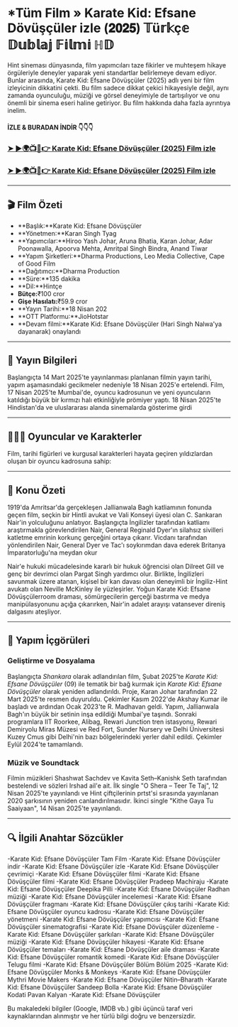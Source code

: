 # *Tüm Film » Karate Kid: Efsane Dövüşçüler izle (𝟐𝟎𝟐𝟓) 𝕋ü𝕣𝕜ç𝕖 𝔻𝕦𝕓𝕝𝕒𝕛 𝔽𝕚𝕝𝕞𝕚 ℍ𝔻
 
 Hint sineması dünyasında, film yapımcıları taze fikirler ve muhteşem hikaye örgüleriyle deneyler yaparak yeni standartlar belirlemeye devam ediyor. Bunlar arasında, Karate Kid: Efsane Dövüşçüler (2025) adlı yeni bir film izleyicinin dikkatini çekti. Bu film sadece dikkat çekici hikayesiyle değil, aynı zamanda oyunculuğu, müziği ve görsel deneyimiyle de tartışılıyor ve onu önemli bir sinema eseri haline getiriyor. Bu film hakkında daha fazla ayrıntıya inelim.
 
 #### İZLE & BURADAN İNDİR 👇👇👇
 
 ### <a href="https://rebrand.ly/ytk2dms" rel="nofollow">➤ ►🌍📺📱👉 Karate Kid: Efsane Dövüşçüler (2025) Film izle</a>
 
 ### <a href="https://rebrand.ly/ytk2dms" rel="nofollow">➤ ►🌍📺📱👉 Karate Kid: Efsane Dövüşçüler (2025) Film izle</a>
 
 ---
 
 ## 🎬 Film Özeti
 
 - **Başlık:**Karate Kid: Efsane Dövüşçüler
 - **Yönetmen:**Karan Singh Tyag
 - **Yapımcılar:**Hiroo Yash Johar, Aruna Bhatia, Karan Johar, Adar Poonawalla, Apoorva Mehta, Amritpal Singh Bindra, Anand Tiwar
 - **Yapım Şirketleri:**Dharma Productions, Leo Media Collective, Cape of Good Film
 - **Dağıtımcı:**Dharma Production
 - **Süre:**135 dakika
 - **Dil:**Hintçe
 - **Bütçe:**₹100 cror
 - **Gişe Hasılatı:**₹59.9 cror
 - **Yayın Tarihi:**18 Nisan 202
 - **OTT Platformu:**JioHotstar
 - **Devam filmi:**Karate Kid: Efsane Dövüşçüler (Hari Singh Nalwa'ya dayanarak) onaylandı
 
 ---
 
 ## 📅 Yayın Bilgileri
 
 Başlangıçta 14 Mart 2025'te yayınlanması planlanan filmin yayın tarihi, yapım aşamasındaki gecikmeler nedeniyle 18 Nisan 2025'e ertelendi. Film, 17 Nisan 2025'te Mumbai'de, oyuncu kadrosunun ve yeni oyuncuların katıldığı büyük bir kırmızı halı etkinliğiyle prömiyer yaptı. 18 Nisan 2025'te Hindistan'da ve uluslararası alanda sinemalarda gösterime girdi
 
 ---
 
 ## 🧑‍🤝‍🧑 Oyuncular ve Karakterler
 
 Film, tarihi figürleri ve kurgusal karakterleri hayata geçiren yıldızlardan oluşan bir oyuncu kadrosuna sahip:

 ---
 
 ## 📖 Konu Özeti
 
 1919'da Amritsar'da gerçekleşen Jallianwala Bagh katliamının fonunda geçen film, seçkin bir Hintli avukat ve Vali Konseyi üyesi olan C. Sankaran Nair'in yolculuğunu anlatıyor. Başlangıçta İngilizler tarafından katliamı araştırmakla görevlendirilen Nair, General Reginald Dyer'ın silahsız sivilleri katletme emrinin korkunç gerçeğini ortaya çıkarır. Vicdanı tarafından yönlendirilen Nair, General Dyer ve Tac'ı soykırımdan dava ederek Britanya İmparatorluğu'na meydan okur
 
 Nair'e hukuki mücadelesinde kararlı bir hukuk öğrencisi olan Dilreet Gill ve genç bir devrimci olan Pargat Singh yardımcı olur. Birlikte, İngilizleri savunmak üzere atanan, kişisel bir kan davası olan deneyimli bir İngiliz-Hint avukatı olan Neville McKinley ile yüzleşirler. Yoğun Karate Kid: Efsane Dövüşçülerroom draması, sömürgecilerin gerçeği bastırma ve medya manipülasyonunu açığa çıkarırken, Nair'in adalet arayışı vatansever direniş dalgasını ateşliyor.
 
 ---
 
 ## 🎥 Yapım İçgörüleri
 
 ### Geliştirme ve Dosyalama
 
 Başlangıçta *Shankara* olarak adlandırılan film, Şubat 2025'te *Karate Kid: Efsane Dövüşçüler* (09) ile tematik bir bağ kurmak için *Karate Kid: Efsane Dövüşçüler* olarak yeniden adlandırıldı. Proje, Karan Johar tarafından 22 Mart 2025'te resmen duyuruldu. Çekimler Kasım 2022'de Akshay Kumar ile başladı ve ardından Ocak 2023'te R. Madhavan geldi. Yapım, Jallianwala Bagh'ın büyük bir setinin inşa edildiği Mumbai'ye taşındı. Sonraki programlara IIT Roorkee, Alibag, Rewari Junction tren istasyonu, Rewari Demiryolu Miras Müzesi ve Red Fort, Sunder Nursery ve Delhi Üniversitesi Kuzey Cmus gibi Delhi'nin bazı bölgelerindeki yerler dahil edildi. Çekimler Eylül 2024'te tamamlandı.
 
 ### Müzik ve Soundtack
 
 Filmin müzikleri Shashwat Sachdev ve Kavita Seth–Kanishk Seth tarafından bestelendi ve sözleri Irshad ail'e ait. İlk single "O Shera – Teer Te Taj", 12 Nisan 2025'te yayınlandı ve Hint çiftçilerinin prtst'si sırasında yayınlanan 2020 şarkısının yeniden canlandırılmasıdır. İkinci single "Kithe Gaya Tu Saaiyaan", 14 Nisan 2025'te yayınlandı.
 
 ---
 
 ## 🔍 İlgili Anahtar Sözcükler
 
 -Karate Kid: Efsane Dövüşçüler Tam Film
 -Karate Kid: Efsane Dövüşçüler indir
 -Karate Kid: Efsane Dövüşçüler izle
 -Karate Kid: Efsane Dövüşçüler çevrimiçi
 -Karate Kid: Efsane Dövüşçüler filmi
 -Karate Kid: Efsane Dövüşçüler filmi
 -Karate Kid: Efsane Dövüşçüler Pradeep Machiraju
 -Karate Kid: Efsane Dövüşçüler Deepika Pilli
 -Karate Kid: Efsane Dövüşçüler Radhan müziği
 -Karate Kid: Efsane Dövüşçüler incelemesi
 -Karate Kid: Efsane Dövüşçüler fragmanı
 -Karate Kid: Efsane Dövüşçüler çıkış tarihi
 -Karate Kid: Efsane Dövüşçüler oyuncu kadrosu
 -Karate Kid: Efsane Dövüşçüler yönetmeni
 -Karate Kid: Efsane Dövüşçüler yapımcısı
 -Karate Kid: Efsane Dövüşçüler sinematografisi
 -Karate Kid: Efsane Dövüşçüler düzenleme
 -Karate Kid: Efsane Dövüşçüler şarkıları
 -Karate Kid: Efsane Dövüşçüler müziği
 -Karate Kid: Efsane Dövüşçüler hikayesi
 -Karate Kid: Efsane Dövüşçüler temaları
 -Karate Kid: Efsane Dövüşçüler aile draması
 -Karate Kid: Efsane Dövüşçüler romantik komedi
 -Karate Kid: Efsane Dövüşçüler Telugu filmi
 -Karate Kid: Efsane Dövüşçüler Bölüm Bölüm 2025
 -Karate Kid: Efsane Dövüşçüler Monks & Monkeys
 -Karate Kid: Efsane Dövüşçüler Mythri Movie Makers
 -Karate Kid: Efsane Dövüşçüler Nitin–Bharath
 -Karate Kid: Efsane Dövüşçüler Sandeep Bolla
 -Karate Kid: Efsane Dövüşçüler Kodati Pavan Kalyan
 -Karate Kid: Efsane Dövüşçüler
 
 <p>Bu makaledeki bilgiler (Google, IMDB vb.) gibi üçüncü taraf veri kaynaklarından alınmıştır ve her türlü bilgi doğru ve benzersizdir.</p>
